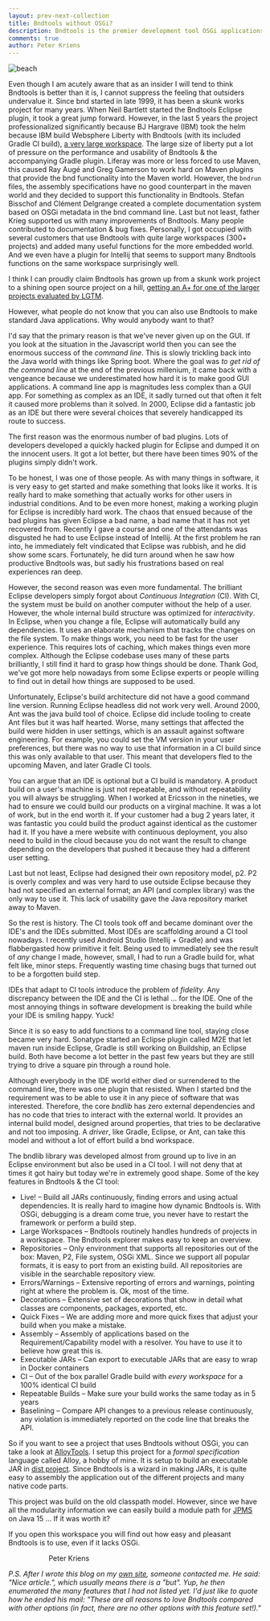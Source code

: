 ```yaml
---
layout: prev-next-collection
title: Bndtools without OSGi?
description: Bndtools is the premier development tool OSGi applications. However, can it also be used to build plain old Java applications without OSGi?
comments: true
author: Peter Kriens
---
```


![beach](/assets/img/beach.jpg)

Even though I am acutely aware that as an insider I will tend to think Bndtools is better than it is, I cannot suppress the feeling that outsiders undervalue it. Since bnd started in late 1999, it has been a skunk works project for many years. When Neil Bartlett started the Bndtools Eclipse plugin, it took a great jump forward. However, in the last 5 years the project professionalized significantly because BJ Hargrave (IBM) took the helm because IBM build Websphere Liberty with Bndtools (with its included Gradle CI build), [a very large workspace](https://github.com/OpenLiberty/open-liberty/tree/integration/dev). The large size of liberty put a lot of pressure on the performance and usability of Bndtools & the accompanying Gradle plugin. Liferay was more or less forced to use Maven, this caused Ray Augé and Greg Gamerson to work hard on Maven plugins that provide the bnd functionality into the Maven world. However, the `bndrun` files, the assembly specifications have no good counterpart in the maven world and they decided to support this functionality in Bndtools. Stefan Bisschof and Clément Delgrange created a complete documentation system based on OSGi metadata in the bnd command line. Last but not least, father Krieg supported us with many improvements of Bndtools. Many people contributed to documentation & bug fixes. Personally, I got occupied with several customers that use Bndtools with quite large workspaces (300+ projects) and added many useful functions for the more embedded world. And we even have a plugin for Intellij that seems to support many Bndtools functions on the same workspace surprisingly well.

I think I can proudly claim Bndtools has grown up from a skunk work project to a shining open source project on a hill, [getting an A+ for one of the larger projects evaluated by LGTM](https://lgtm.com/projects/g/bndtools/bnd/context:java).

However, what people do not know that you can also use Bndtools to make standard Java applications. Why would anybody want to that?

I'd say that the primary reason is that we've never given up on the GUI. If you look at the situation in the Javascript world then you can see the enormous success of the _command line_. This is slowly trickling back into the Java world with things like Spring boot. Where the goal was _to get rid of the command line_ at the end of the previous millenium, it came back with a vengeance because we underestimated how hard it is to make good GUI applications. A command line app is magnitudes less complex than a GUI app. For something as complex as an IDE, it sadly turned out that often it felt it caused more problems than it solved. In 2000, Eclipse did a fantastic job as an IDE but there were several choices that severely handicapped its route to success.

The first reason was the enormous number of bad plugins. Lots of developers developed a quickly hacked plugin for Eclipse and dumped it on the innocent users. It got a lot better, but there have been times 90% of the plugins simply didn't work.

To be honest, I was one of those people. As with many things in software, it is very easy to get started and make something that looks like it works. It is really hard to make something that actually works for other users in industrial conditions. And to be even more honest, making a working plugin for Eclipse is incredibly hard work. The chaos that ensued because of the bad plugins has given Eclipse a bad name, a bad name that it has not yet recovered from. Recently I gave a course and one of the attendants was disgusted he had to use Eclipse instead of Intellij. At the first problem he ran into, he immediately felt vindicated that Eclipse was rubbish, and he did show some scars. Fortunately, he did turn around when he saw how productive Bndtools was, but sadly his frustrations based on real experiences ran deep.

However, the second reason was even more fundamental. The brilliant Eclipse developers simply forgot about _Continuous Integration_ (CI). With CI, the system must be build on another computer without the help of a user. However, the whole internal build structure was optimized for _interactivity_. In Eclipse, when you change a file, Eclipse will automatically build any dependencies. It uses an elaborate mechanism that tracks the changes on the file system. To make things work, you need to be fast for the user experience. This requires lots of caching, which makes things even more complex. Although the Eclipse codebase uses many of these parts brilliantly, I still find it hard to grasp how things should be done. Thank God, we've got more help nowadays from some Eclipse experts or people willing to find out in detail how things are supposed to be used.

Unfortunately, Eclipse's build architecture did not have a good command line version. Running Eclipse headless did not work very well. Around 2000, Ant was the java build tool of choice. Eclipse did include tooling to create Ant files but it was half hearted. Worse, many settings that affected the build were hidden in user settings, which is an assault against software engineering. For example, you could set the VM version in your user preferences, but there was no way to use that information in a CI build since this was only available to that user. This meant that developers fled to the upcoming Maven, and later Gradle CI tools.

You can argue that an IDE is optional but a CI build is mandatory. A product build on a user's machine is just not repeatable, and without repeatability you will always be struggling. When I worked at Ericsson in the nineties, we had to ensure we could build our products on a virginal machine. It was a lot of work, but in the end worth it. If your customer had a bug 2 years later, it was fantastic you could build the product against identical as the customer had it. If you have a mere website with continuous deployment, you also need to build in the cloud because you do not want the result to change depending on the developers that pushed it because they had a different user setting.

Last but not least, Eclipse had designed their own repository model, p2. P2 is overly complex and was very hard to use outside Eclipse because they had not specified an external format; an API (and complex library) was the only way to use it. This lack of usability gave the Java repository market away to Maven.

So the rest is history. The CI tools took off and became dominant over the IDE's and the IDEs submitted. Most IDEs are scaffolding around a CI tool nowadays. I recently used Android Studio (Intellij + Gradle) and was flabbergasted how primitive it felt. Being used to immediately see the result of _any_ change I made, however, small, I had to run a Gradle build for, what felt like, minor steps. Frequently wasting time chasing bugs that turned out to be a forgotten build step.

IDEs that adapt to CI tools introduce the problem of _fidelity_. Any discrepancy between the IDE and the CI is lethal ... for the IDE. One of the most annoying things in software development is breaking the build while your IDE is smiling happy. Yuck!

Since it is so easy to add functions to a command line tool, staying close became very hard. Sonatype started an Eclipse plugin called M2E that let maven run inside Eclipse, Gradle is still working on Buildship, an Eclipse build. Both have become a lot better in the past few years but they are still trying to drive a square pin through a round hole.

Although everybody in the IDE world either died or surrendered to the command line, there was one plugin that resisted. When I started bnd the requirement was to be able to use it in any piece of software that was interested. Therefore, the core _bndlib_ has zero external dependencies and has no code that tries to interact with the external world. It provides an internal build model, designed around properties, that tries to be declarative and not too imposing. A _driver_, like Gradle, Eclipse, or Ant, can take this model and without a lot of effort build a bnd workspace.

The bndlib library was developed almost from ground up to live in an Eclipse environment but also be used in a CI tool. I will not deny that at times it got hairy but today we're in extremely good shape. Some of the key features in Bndtools & the CI tool:

- Live! – Build all JARs continuously, finding errors and using actual dependencies. It is really hard to imagine how dynamic Bndtools is. With OSGi, debugging is a dream come true, you never have to restart the framework or perform a build step.
- Large Workspaces – Bndtools routinely handles hundreds of projects in a workspace. The Bndtools explorer makes easy to keep an overview.
- Repositories – Only environment that supports all repositories out of the box: Maven, P2, File system, OSGi XML. Since we support all popular formats, it is easy to port from an existing build. All repositories are visible in the searchable repository view.
- Errors/Warnings – Extensive reporting of errors and warnings, pointing right at where the problem is. Ok, most of the time.
- Decorations – Extensive set of decorations that show in detail what classes are components, packages, exported, etc.
- Quick Fixes – We are adding more and more quick fixes that adjust your build when you make a mistake.
- Assembly – Assembly of applications based on the Requirement/Capability model with a resolver. You have to use it to believe how great this is.
- Executable JARs – Can export to executable JARs that are easy to wrap in Docker containers
- CI – Out of the box parallel Gradle build with _every workspace_ for a 100% identical CI build
- Repeatable Builds – Make sure your build works the same today as in 5 years
- Baselining – Compare API changes to a previous release continuously, any violation is immediately reported on the code line that breaks the API.

So if you want to see a project that uses Bndtools without OSGi, you can take a look at [AlloyTools](https://github.com/alloytools/org.alloytools.alloy). I setup this project for a _formal specification_ language called Alloy, a hobby of mine. It is setup to build an executable JAR in [dist project](https://github.com/AlloyTools/org.alloytools.alloy/tree/master/org.alloytools.alloy.dist). Since Bndtools is a wizard in making JARs, it is quite easy to assembly the application out of the different projects and many native code parts.

This project was build on the old classpath model. However, since we have all the modularity information we can easily build a module path for [JPMS](https://en.wikipedia.org/wiki/Java_Platform_Module_System) on Java 15 ... If it was worth it?

If you open this workspace you will find out how easy and pleasant Bndtools is to use, even if it lacks OSGi.

<p style="margin-left:5rem">Peter Kriens</p>

_P.S. After I wrote this blog on my [own site](https://www.aQute.biz), someone contacted me. He said: "Nice article.", which usually means there is a "but". Yup, he then enumerated the many features that I had not listed yet. I'd just like to quote how he ended his mail: "These are all reasons to love Bndtools compared with other options (in fact, there are no other options with this feature set!)."_
